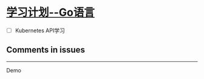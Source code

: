 # [学习计划--Go语言](https://github.com/EasonAssassin/blog_with_issues/issues/4)

- [ ] Kubernetes API学习

## Comments in issues

---

Demo
